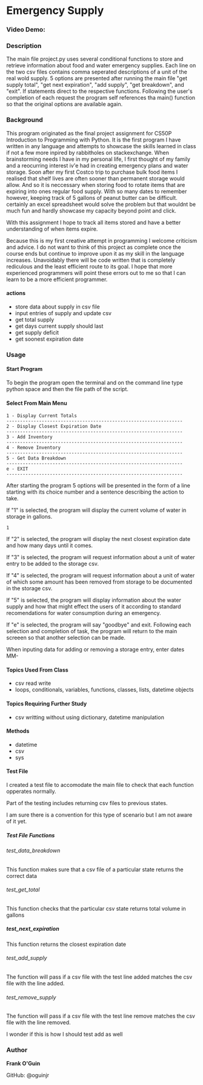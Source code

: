 # Emergency Supply

### Video Demo: <URL HERE>

### Description
  The main file project.py uses several conditional functions to store and retrieve information about food and water emergency supplies. Each line on the two csv files contains comma seperated descriptions of a unit of the real wold supply. 5 options are presented after running the main file "get supply total", "get next expiration", "add supply", "get breakdown", and "exit".
If statements direct to the respective functions. Following the user's completion of each request the program self references tha main() function so that the original options are available again.

### Background

This program originated as the final project assignment for CS50P Introduction to Programming with Python. It is the first program I have written in any language and attempts to showcase the skills learned in class if not a few more inpired by rabbitholes on stackexchange. When brainstorming needs I have in my personal life, I first thought of my family and a reocurring interest iv'e had in creating emergency plans and water storage. Soon after my first Costco trip to purchase bulk food items I realised that shelf lives are often sooner than permanent storage would allow. And so it is neccessary when storing food to rotate items that are expiring into ones regular food supply. With so many dates to remember however, keeping track of 5 gallons of peanut butter can be difficult. certainly an excel spreadsheet would solve the problem but that wouldnt be much fun and hardly showcase my capacity beyond point and click.

With this assignment I hope to track all items stored and have a better understanding of when items expire.

Because this is my first creative attempt in programming I welcome criticism and advice. I do not want to think of this project as complete once the course ends but continue to improve upon it as my skill in the language increases. Unavoidably there will be code written that is completely rediculous and the least efficient route to its goal. I hope that more experienced programmers will point these errors out to me so that I can learn to be a more efficient programmer.

#### actions

- store data about supply in csv file
- input entries of supply and update csv
- get total supply
- get days current supply should last
- get supply deficit
- get soonest expiration date

 ### Usage
  #### Start Program
  To begin the program open the terminal and on the command line type python space and then the file path of the script.

  #### Select From Main Menu
```
1 - Display Current Totals
-----------------------------------------------------------------
2 - Display Closest Expiration Date
-----------------------------------------------------------------
3 - Add Inventory
-----------------------------------------------------------------
4 - Remove Inventory
-----------------------------------------------------------------
5 - Get Data Breakdown
-----------------------------------------------------------------
e - EXIT
-----------------------------------------------------------------
```
  After starting the program 5 options will be presented in the form of a line starting with its choice number and a sentence describing the action to take.

  If "1" is selected, the program will display the current volume of water in storage in gallons.

  ```1```

  If "2" is selected, the program will display the next closest expiration date and how many days until it comes.

  If "3" is selected, the program will request information about a unit of water entry to be added to the storage csv.

  If "4" is selected, the program will request information about a unit of water of which some amount has been removed from storage to be documented in the storage csv.

  If "5" is selected, the program will display information about the water supply and how that might effect the users of it according to standard recomendations for water consumption during an emergency.

  If "e" is selected, the program will say "goodbye" and exit.
  Following each selection and completion of task, the program will return to the main screeen so that another selection can be made.

  When inputing data for adding or removing a storage entry, enter dates MM-



#### Topics Used From Class

- csv read write
- loops, conditionals, variables, functions, classes, lists, datetime objects

#### Topics Requiring Further Study

- csv writting without using dictionary, datetime manipulation

#### Methods

- datetime
- csv
- sys

#### Test File
  
I created a test file to accomodate the main file to check that each function opperates normally.
  
Part of the testing includes returning csv files to previous states.
  
I am sure there is a convention for this type of scenario but I am not aware of it yet.
  
##### Test File Functions
  
###### test_data_breakdown
  
This function makes sure that a csv file of a particular state returns the correct data
  
###### test_get_total
  
This function checks that the particular csv state returns total volume in gallons
  
##### test_next_expiration
  
This function returns the closest expiration date
  
###### test_add_supply
  
The function will pass if a csv file with the test line added matches the csv file with the line added.
  
###### test_remove_supply
  
The function will pass if a csv file with the test line remove matches the csv file with the line removed.
  
I wonder if this is how I should test add as well

### Author

**Frank O'Guin**

GitHub: @oguinjr
